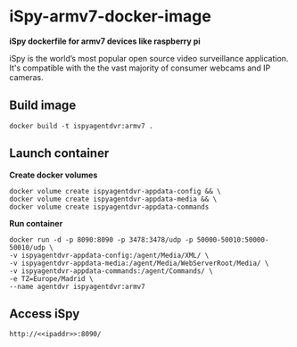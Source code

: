 # iSpy-armv7-docker-image

**iSpy dockerfile for armv7 devices like raspberry pi**

iSpy is the world’s most popular open source video surveillance application. It's compatible with the the vast majority of consumer webcams and IP cameras.

## Build image
```
docker build -t ispyagentdvr:armv7 .
```

## Launch container

**Create docker volumes**
```
docker volume create ispyagentdvr-appdata-config && \
docker volume create ispyagentdvr-appdata-media && \
docker volume create ispyagentdvr-appdata-commands
```

**Run container**
```
docker run -d -p 8090:8090 -p 3478:3478/udp -p 50000-50010:50000-50010/udp \
-v ispyagentdvr-appdata-config:/agent/Media/XML/ \ 
-v ispyagentdvr-appdata-media:/agent/Media/WebServerRoot/Media/ \ 
-v ispyagentdvr-appdata-commands:/agent/Commands/ \ 
-e TZ=Europe/Madrid \ 
--name agentdvr ispyagentdvr:armv7
```
## Access iSpy
```
http://<<ipaddr>>:8090/
```
